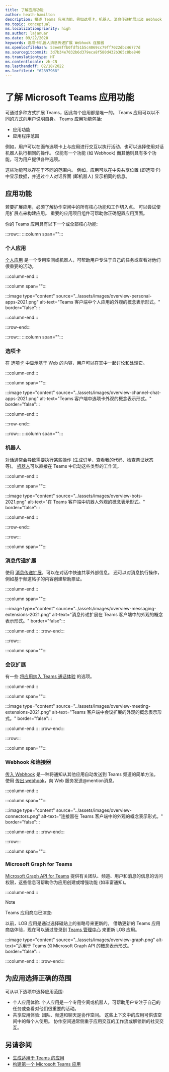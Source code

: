 ```yaml
---
title: 了解应用功能
author: heath-hamilton
description: 描述 Teams 应用功能，例如选项卡、机器人、消息传递扩展以及 Webhook 和连接器; 应用范围，例如个人应用和共享应用
ms.topic: conceptual
ms.localizationpriority: high
ms.author: lajanuar
ms.date: 09/22/2020
keywords: 选项卡机器人消息传递扩展 Webhook 连接器
ms.openlocfilehash: 53ee8ffb0fdf51b5c4069cc79ff7022dbc46777d
ms.sourcegitcommit: 3d7b34e7032b6d379eca8f580d432b365c8be840
ms.translationtype: HT
ms.contentlocale: zh-CN
ms.lasthandoff: 02/18/2022
ms.locfileid: "62897968"
---
```

# <a name="understand-microsoft-teams-app-features"></a>了解 Microsoft Teams 应用功能

可通过多种方式扩展 Teams，因此每个应用都是唯一的。 Teams 应用可以以不同的方式向用户说明自身。 Teams 应用功能包括:

- 应用功能
- 应用程序范围

例如，用户可以在画布选项卡上与应用进行交互以执行活动，也可以选择使用对话机器人执行相同的操作。 仅能有一个功能 (如 Webhook) 而其他则具有多个功能，可为用户提供各种选项。

这些功能可以存在于不同的范围内。 例如，应用可以在中央共享位置 (即选项卡) 中显示数据，并通过个人对话界面 (即机器人) 显示相同的信息。

## <a name="app-capabilities"></a>应用功能

若要扩展应用，必须了解协作空间中的所有核心功能和工作切入点。 可以尝试使用扩展点来构建应用。 重要的应用项目组件可帮助你正确配置应用页面。

你的 Teams 应用具有以下一个或全部核心功能:

:::row:::
   :::column span="":::
### <a name="personal-apps"></a>个人应用

[个人应用](../concepts/design/personal-apps.md) 是一个专用空间或机器人，可帮助用户专注于自己的任务或查看对他们很重要的活动。

   :::column-end:::

   :::column span="":::

:::image type="content" source="../assets/images/overview-personal-apps-2021.png" alt-text="Teams 客户端中个人应用的外观的概念表示形式。" border="false":::

   :::column-end:::

:::row-end:::

:::row:::
   :::column span="":::

### <a name="tabs"></a>选项卡

在 [选项卡](../tabs/what-are-tabs.md) 中显示基于 Web 的内容，用户可以在其中一起讨论和处理它。

   :::column-end:::

   :::column span="":::

:::image type="content" source="../assets/images/overview-channel-chat-apps-2021.png" alt-text="Teams 客户端中选项卡外观的概念表示形式。" border="false":::

   :::column-end:::

:::row-end:::

:::row:::
   :::column span="":::

### <a name="bots"></a>机器人

对话通常会导致需要执行某些操作 (生成订单、查看我的代码、检查票证状态等)。 [机器人](../bots/what-are-bots.md)可以直接在 Teams 中启动这些类型的工作流。

   :::column-end:::

   :::column span="":::

:::image type="content" source="../assets/images/overview-bots-2021.png" alt-text="在 Teams 客户端中机器人外观的概念表示形式。" border="false":::

   :::column-end:::

:::row-end:::

:::row:::

   :::column span="":::

### <a name="messaging-extensions"></a>消息传递扩展

使用 [消息传递扩展](../messaging-extensions/what-are-messaging-extensions.md)，可以在对话中快速共享外部信息。 还可以对消息执行操作，例如基于频道帖子的内容创建帮助票证。

   :::column-end:::

   :::column span="":::

:::image type="content" source="../assets/images/overview-messaging-extensions-2021.png" alt-text="消息传递扩展在 Teams 客户端中的外观的概念表示形式。" border="false":::

   :::column-end:::
:::row-end:::

:::row:::

   :::column span="":::

### <a name="meeting-extensions"></a>会议扩展

有一些 [将应用纳入 Teams 通话体验](../apps-in-teams-meetings/design/designing-apps-in-meetings.md) 的选项。

   :::column-end:::

   :::column span="":::

:::image type="content" source="../assets/images/overview-meeting-extensions-2021.png" alt-text="Teams 客户端中会议扩展的外观的概念表示形式。" border="false":::

   :::column-end:::
:::row-end:::

:::row:::

   :::column span="":::

### <a name="webhooks-and-connectors"></a>Webhook 和连接器

[传入 Webhook](../webhooks-and-connectors/what-are-webhooks-and-connectors.md#incoming-webhooks) 是一种将通知从其他应用自动发送到 Teams 频道的简单方法。 使用 [传出 webhook](../webhooks-and-connectors/what-are-webhooks-and-connectors.md#outgoing-webhooks)，向 Web 服务发送@mention消息。

   :::column-end:::

   :::column span="":::

:::image type="content" source="../assets/images/overview-connectors.png" alt-text="连接器在 Teams 客户端中的外观的概念表示形式。" border="false":::

   :::column-end:::
:::row-end:::

:::row:::

   :::column span="":::

### <a name="microsoft-graph-for-teams"></a>Microsoft Graph for Teams

[Microsoft Graph API for Teams](/graph/teams-concept-overview) 提供有关团队、频道、用户和消息的信息的访问权限，这些信息可帮助你为应用创建或增强功能 (如丰富通知)。

   :::column-end:::

> [!NOTE]
> Teams 应用商店已演变:
> 
> 以前，LOB 应用是通过选择磁贴上的省略号来更新的。 借助更新的 Teams 应用商店体验，现在可以通过登录到 [Teams 管理中心](https://admin.teams.microsoft.com) 来更新 LOB 应用。

:::image type="content" source="../assets/images/overview-graph.png" alt-text="适用于 Teams 的 Microsoft Graph API 的概念表示形式。" border="false":::

   :::column-end:::
:::row-end:::

## <a name="choose-the-correct-scope-for-your-app"></a>为应用选择正确的范围

可从以下选项中选择应用范围:

- 个人应用体验: 个人应用是一个专用空间或机器人，可帮助用户专注于自己的任务或查看对他们很重要的活动。
- 共享应用体验: 团队、频道和聊天是协作空间。 这些上下文中的应用可供该空间中的每个人使用。 协作空间通常侧重于应用交互的工作流或解锁新的社交交互。

## <a name="see-also"></a>另请参阅

* [生成适用于 Teams 的应用](../overview.md)
* [构建第一个 Microsoft Teams 应用](../build-your-first-app/build-first-app-overview.md)